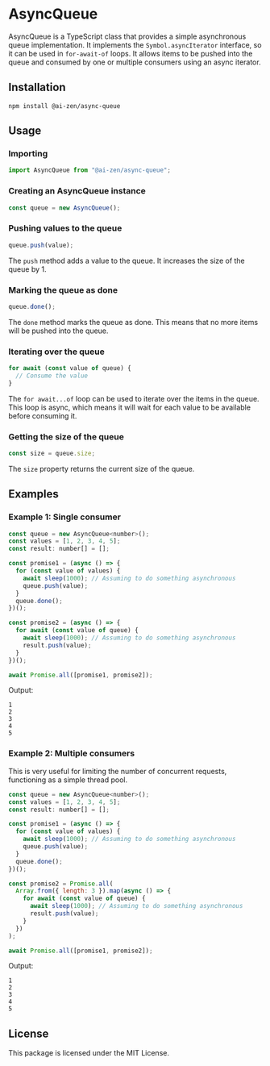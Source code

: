 # AsyncQueue

AsyncQueue is a TypeScript class that provides a simple asynchronous queue implementation. It implements the `Symbol.asyncIterator` interface, so it can be used in `for-await-of` loops. It allows items to be pushed into the queue and consumed by one or multiple consumers using an async iterator.

## Installation

```
npm install @ai-zen/async-queue
```

## Usage

### Importing

```javascript
import AsyncQueue from "@ai-zen/async-queue";
```

### Creating an AsyncQueue instance

```javascript
const queue = new AsyncQueue();
```

### Pushing values to the queue

```javascript
queue.push(value);
```

The `push` method adds a value to the queue. It increases the size of the queue by 1.

### Marking the queue as done

```javascript
queue.done();
```

The `done` method marks the queue as done. This means that no more items will be pushed into the queue.

### Iterating over the queue

```javascript
for await (const value of queue) {
  // Consume the value
}
```

The `for await...of` loop can be used to iterate over the items in the queue. This loop is async, which means it will wait for each value to be available before consuming it.

### Getting the size of the queue

```javascript
const size = queue.size;
```

The `size` property returns the current size of the queue.

## Examples

### Example 1: Single consumer

```javascript
const queue = new AsyncQueue<number>();
const values = [1, 2, 3, 4, 5];
const result: number[] = [];

const promise1 = (async () => {
  for (const value of values) {
    await sleep(1000); // Assuming to do something asynchronous
    queue.push(value);
  }
  queue.done();
})();

const promise2 = (async () => {
  for await (const value of queue) {
    await sleep(1000); // Assuming to do something asynchronous
    result.push(value);
  }
})();

await Promise.all([promise1, promise2]);
```

Output:

```
1
2
3
4
5
```

### Example 2: Multiple consumers

This is very useful for limiting the number of concurrent requests, functioning as a simple thread pool.

```javascript
const queue = new AsyncQueue<number>();
const values = [1, 2, 3, 4, 5];
const result: number[] = [];

const promise1 = (async () => {
  for (const value of values) {
    await sleep(1000); // Assuming to do something asynchronous
    queue.push(value);
  }
  queue.done();
})();

const promise2 = Promise.all(
  Array.from({ length: 3 }).map(async () => {
    for await (const value of queue) {
      await sleep(1000); // Assuming to do something asynchronous
      result.push(value);
    }
  })
);

await Promise.all([promise1, promise2]);
```

Output:

```
1
2
3
4
5
```

## License

This package is licensed under the MIT License.

